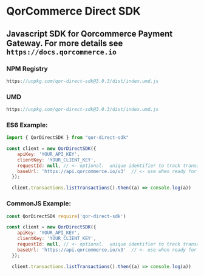 # QorCommerce Direct SDK

## Javascript SDK for Qorcommerce Payment Gateway.  For more details see `https://docs.qorcommerce.io`

### NPM Registry
```js
https://unpkg.com/qor-direct-sdk@3.0.3/dist/index.umd.js
```

### UMD
```js
https://unpkg.com/qor-direct-sdk@3.0.3/dist/index.umd.js
```

### ES6 Example:
```js
import { QorDirectSDK } from "qor-direct-sdk"

const client = new QorDirectSDK({
    apiKey: 'YOUR_API_KEY',
    clientKey: 'YOUR_CLIENT_KEY',
    requestId: null, // <- optional.  unique identifier to track transaction.  Defaults to random generated string value
    baseUrl: 'https://api.qorcommerce.io/v3'  // <- use when ready for production.  defaults to sandbox api
  });

  client.transactions.listTransactions().then((a) => console.log(a))
```

### CommonJS Example:
```js
const QorDirectSDK require('qor-direct-sdk')

const client = new QorDirectSDK({
    apiKey: 'YOUR_API_KEY',
    clientKey: 'YOUR_CLIENT_KEY',
    requestId: null, // <- optional.  unique identifier to track transaction.  Defaults to random generated string value
    baseUrl: 'https://api.qorcommerce.io/v3'  // <- use when ready for production.  defaults to sandbox api
  });

  client.transactions.listTransactions().then((a) => console.log(a))
```

